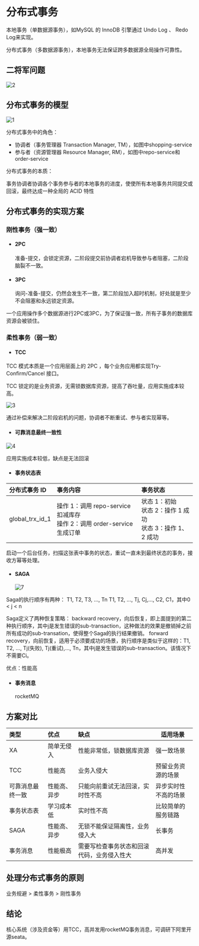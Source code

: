 # 分布式事务

本地事务（单数据源事务），如MySQL 的 InnoDB 引擎通过 Undo Log 、 Redo Log来实现。

分布式事务（多数据源事务），本地事务无法保证跨多数据源全局操作可靠性。



## 二将军问题

![2](https://cdn.jsdelivr.net/gh/li-yuyu/notes/img/2.jpg)



## 分布式事务的模型

![1](https://cdn.jsdelivr.net/gh/li-yuyu/notes/img/1.png)

分布式事务中的角色：

- 协调者（事务管理器 Transaction Manager, TM），如图中shopping-service
- 参与者（资源管理器 Resource Manager, RM），如图中repo-service和order-service

分布式事务的本质：

事务协调者协调各个事务参与者的本地事务的进度，使使所有本地事务共同提交或回滚，最终达成一种全局的 ACID 特性



## 分布式事务的实现方案

### 刚性事务（强一致）

- #### 2PC 

  准备-提交，会锁定资源，二阶段提交前协调者宕机导致参与者阻塞，二阶段脑裂不一致。

- #### 3PC 

  询问-准备-提交，仍然会发生不一致，第二阶段加入超时机制，好处就是至少不会阻塞和永远锁定资源。

一个应用操作多个数据源进行2PC或3PC，为了保证强一致，所有子事务的数据库资源会被锁住。

### 柔性事务（弱一致）

- #### TCC 

TCC 模式本质是一个应用层面上的 2PC ，每个业务应用都实现Try-Confirm/Cancel 接口。

TCC 锁定的是业务资源，无需锁数据库资源，提高了吞吐量，应用实施成本较高。

![3](https://cdn.jsdelivr.net/gh/li-yuyu/notes/img/3.png)

通过补偿来解决二阶段宕机的问题，协调者不断重试、参与者实现幂等。

- #### 可靠消息最终一致性

![4](https://cdn.jsdelivr.net/gh/li-yuyu/notes/img/4.jpg)

应用实施成本较低，缺点是无法回滚

- #### 事务状态表

| 分布式事务 ID   | 事务内容                                                     | 事务状态                                                     |
| :-------------- | :----------------------------------------------------------- | :----------------------------------------------------------- |
| global_trx_id_1 | 操作 1：调用 repo-service 扣减库存 <br />操作 2：调用 order-service 生成订单 | 状态 1：初始 <br />状态 2：操作 1 成功 <br />状态 3：操作 1、2 成功 |

启动一个后台任务，扫描这张表中事务的状态，重试一直未到最终状态的事务，接收方幂等处理。

- #### SAGA

  ![7](https://cdn.jsdelivr.net/gh/li-yuyu/notes/img/7.png)

Saga的执行顺序有两种：
T1, T2, T3, ..., Tn
T1, T2, ..., Tj, Cj,..., C2, C1，其中0 < j < n

Saga定义了两种恢复策略：
backward recovery，向后恢复，即上面提到的第二种执行顺序，其中j是发生错误的sub-transaction，这种做法的效果是撤销掉之前所有成功的sub-transation，使得整个Saga的执行结果撤销。
forward recovery，向前恢复，适用于必须要成功的场景，执行顺序是类似于这样的：T1, T2, ..., Tj(失败), Tj(重试),..., Tn，其中j是发生错误的sub-transaction。该情况下不需要Ci。

优点：性能高

- #### 事务消息

  rocketMQ



## 方案对比

| 类型             | 优点         | 缺点                                       | 适用场景             |
| :--------------- | :----------- | :----------------------------------------- | -------------------- |
| XA               | 简单无侵入   | 性能非常低，锁数据库资源                   | 强一致场景           |
| TCC              | 性能高       | 业务入侵大                                 | 预留业务资源的场景   |
| 可靠消息最终一致 | 性能高、异步 | 只能向前重试无法回滚，实时性不高           | 异步实时性不高的场景 |
| 事务状态表       | 学习成本低   | 实时性不高                                 | 比较简单的服务链路   |
| SAGA             | 性能高、异步 | 无锁不能保证隔离性，业务侵入大             | 长事务               |
| 事务消息         | 性能极高     | 需要写检查事务状态和回滚代码，业务侵入性大 | 高并发               |



## 处理分布式事务的原则

业务规避 > 柔性事务 > 刚性事务



## 结论

核心系统（涉及资金等）用TCC，高并发用rocketMQ事务消息，可调研下阿里开源seata。
